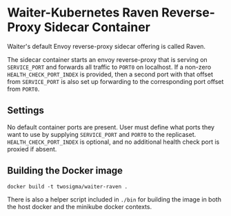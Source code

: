 # Waiter-Kubernetes Raven Reverse-Proxy Sidecar Container

Waiter's default Envoy reverse-proxy sidecar offering is called Raven.

The sidecar container starts an envoy reverse-proxy that
is serving on `SERVICE_PORT` and forwards all traffic to `PORT0` on localhost.
If a non-zero `HEALTH_CHECK_PORT_INDEX` is provided,
then a second port with that offset from `SERVICE_PORT` is also set up
forwarding to the corresponding port offset from `PORT0`.

## Settings

No default container ports are present.
User must define what ports they want to use by
supplying `SERVICE_PORT` and `PORT0` to the replicaset.
`HEALTH_CHECK_PORT_INDEX` is optional,
and no additional health check port is proxied if absent.

## Building the Docker image

    docker build -t twosigma/waiter-raven .

There is also a helper script included in `./bin`
for building the image in both the host docker
and the minikube docker contexts.
